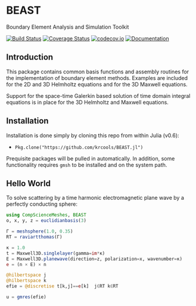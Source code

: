 # BEAST

Boundary Element Analysis and Simulation Toolkit

[![Build Status](https://travis-ci.org/krcools/BEAST.jl.svg?branch=master)](https://travis-ci.org/krcools/BEAST.jl)
[![Coverage Status](https://coveralls.io/repos/krcools/BEAST.jl/badge.svg?branch=master&service=github)](https://coveralls.io/github/krcools/BEAST.jl?branch=master)
[![codecov.io](http://codecov.io/github/krcools/BEAST.jl/coverage.svg?branch=master)](http://codecov.io/github/krcools/BEAST.jl?branch=master)
[![Documentation](https://img.shields.io/badge/docs-latest-blue.svg)](https://krcools.github.io/BEAST.jl/latest/)

## Introduction

This package contains common basis functions and assembly routines for the implementation of
boundary element methods. Examples are included for the 2D and 3D Helmholtz equations and for
the 3D Maxwell equations.

Support for the space-time Galerkin based solution of time domain integral equations is in
place for the 3D Helmholtz and Maxwell equations.

## Installation

Installation is done simply by cloning this repo from within Julia (v0.6):

* `Pkg.clone("https://github.com/krcools/BEAST.jl")`

Prequisite packages will be pulled in automatically. In addition, some functionality requires `gmsh` to
be installed and on the system path.

## Hello World

To solve scattering by a time harmonic electromagnetic plane wave by a perfectly conducting
sphere:

```julia
using CompScienceMeshes, BEAST
o, x, y, z = euclidianbasis(3)

Γ = meshsphere(1.0, 0.35)
RT = raviartthomas(Γ)

κ = 1.0
t = Maxwell3D.singlelayer(gamma=im*κ)
E = Maxwell3D.planewave(direction=z, polarization=x, wavenumber=κ)
e = (n × E) × n

@hilbertspace j
@hilbertspace k
efie = @discretise t[k,j]==e[k]  j∈RT k∈RT

u = gmres(efie)
```
